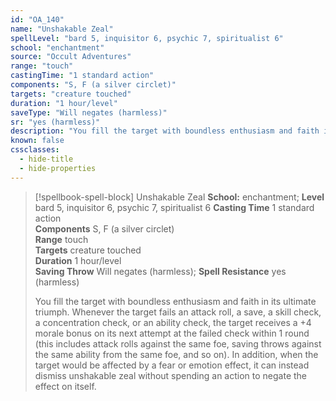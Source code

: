 ```yaml
---
id: "OA_140"
name: "Unshakable Zeal"
spellLevel: "bard 5, inquisitor 6, psychic 7, spiritualist 6"
school: "enchantment"
source: "Occult Adventures"
range: "touch"
castingTime: "1 standard action"
components: "S, F (a silver circlet)"
targets: "creature touched"
duration: "1 hour/level"
saveType: "Will negates (harmless)"
sr: "yes (harmless)"
description: "You fill the target with boundless enthusiasm and faith in its ultimate triumph. Whenever the target fails an attack roll, a save, a skill check, a concentration check, or an ability check, the target receives a +4 morale bonus on its next attempt at the failed check within 1 round (this includes attack rolls against the same foe, saving throws against the same ability from the same foe, and so on). In addition, when the target would be affected by a fear or emotion effect, it can instead dismiss unshakable zeal without spending an action to negate the effect on itself."
known: false
cssclasses:
  - hide-title
  - hide-properties
---
```


> [!spellbook-spell-block] Unshakable Zeal
> **School:** enchantment; **Level** bard 5, inquisitor 6, psychic 7, spiritualist 6
> **Casting Time** 1 standard action  
> **Components** S, F (a silver circlet)  
> **Range** touch  
> **Targets** creature touched  
> **Duration** 1 hour/level  
> **Saving Throw** Will negates (harmless); **Spell Resistance** yes (harmless)
> 
> You fill the target with boundless enthusiasm and faith in its ultimate triumph. Whenever the target fails an attack roll, a save, a skill check, a concentration check, or an ability check, the target receives a +4 morale bonus on its next attempt at the failed check within 1 round (this includes attack rolls against the same foe, saving throws against the same ability from the same foe, and so on). In addition, when the target would be affected by a fear or emotion effect, it can instead dismiss unshakable zeal without spending an action to negate the effect on itself.